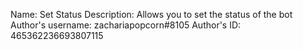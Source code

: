 Name: Set Status
Description: Allows you to set the status of the bot
Author's username: zachariapopcorn#8105
Author's ID: 465362236693807115
